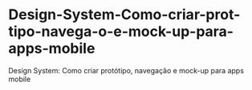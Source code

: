 # Design-System-Como-criar-prot-tipo-navega-o-e-mock-up-para-apps-mobile
Design System: Como criar protótipo, navegação e mock-up para apps mobile
